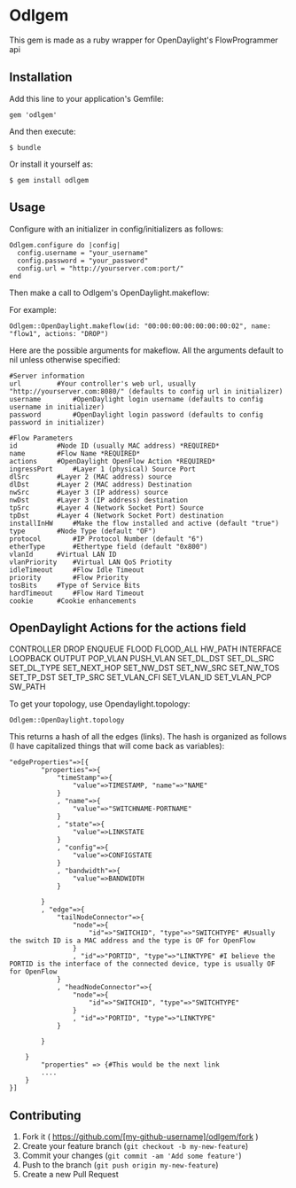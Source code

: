 # Odlgem

This gem is made as a ruby wrapper for OpenDaylight's FlowProgrammer api

## Installation

Add this line to your application's Gemfile:

    gem 'odlgem'

And then execute:

    $ bundle

Or install it yourself as:

    $ gem install odlgem

## Usage

Configure with an initializer in config/initializers as follows:

    Odlgem.configure do |config|
      config.username = "your_username"
      config.password = "your_password"
      config.url = "http://yourserver.com:port/"
    end

Then make a call to Odlgem's OpenDaylight.makeflow:

For example:

    Odlgem::OpenDaylight.makeflow(id: "00:00:00:00:00:00:00:02", name: "flow1", actions: "DROP")

Here are the possible arguments for makeflow. All the arguments default to nil unless otherwise specified:

    #Server information
    url			#Your controller's web url, usually "http://yourserver.com:8080/" (defaults to config url in initializer)
    username		#OpenDaylight login username (defaults to config username in initializer)
    password		#OpenDaylight login password (defaults to config password in initializer)

    #Flow Parameters
    id			#Node ID (usually MAC address) *REQUIRED*
    name		#Flow Name *REQUIRED*
    actions		#OpenDaylight OpenFlow Action *REQUIRED*
    ingressPort		#Layer 1 (physical) Source Port
    dlSrc		#Layer 2 (MAC address) source
    dlDst		#Layer 2 (MAC address) Destination
    nwSrc		#Layer 3 (IP address) source
    nwDst		#Layer 3 (IP address) destination
    tpSrc		#Layer 4 (Network Socket Port) Source
    tpDst		#Layer 4 (Network Socket Port) destination
    installInHW		#Make the flow installed and active (default "true")
    type		#Node Type (default "OF")
    protocol		#IP Protocol Number (default "6")
    etherType		#Ethertype field (default "0x800")
    vlanId		#Virtual LAN ID
    vlanPriority	#Virtual LAN QoS Priotity
    idleTimeout		#Flow Idle Timeout
    priority		#Flow Priority
    tosBits		#Type of Service Bits
    hardTimeout		#Flow Hard Timeout
    cookie		#Cookie enhancements


## OpenDaylight Actions for the actions field
CONTROLLER 
DROP 
ENQUEUE 
FLOOD 
FLOOD_ALL 
HW_PATH 
INTERFACE 
LOOPBACK 
OUTPUT 
POP_VLAN 
PUSH_VLAN 
SET_DL_DST 
SET_DL_SRC 
SET_DL_TYPE 
SET_NEXT_HOP 
SET_NW_DST 
SET_NW_SRC 
SET_NW_TOS 
SET_TP_DST 
SET_TP_SRC 
SET_VLAN_CFI 
SET_VLAN_ID 
SET_VLAN_PCP 
SW_PATH

To get your topology, use Opendaylight.topology:

    Odlgem::OpenDaylight.topology

This returns a hash of all the edges (links). The hash is organized as follows (I have capitalized things that will come back as variables):

    "edgeProperties"=>[{
            "properties"=>{
                "timeStamp"=>{
                    "value"=>TIMESTAMP, "name"=>"NAME"
                }
                , "name"=>{
                    "value"=>"SWITCHNAME-PORTNAME"
                }
                , "state"=>{
                    "value"=>LINKSTATE
                }
                , "config"=>{
                    "value"=>CONFIGSTATE
                }
                , "bandwidth"=>{
                    "value"=>BANDWIDTH
                }

            }
            , "edge"=>{
                "tailNodeConnector"=>{
                    "node"=>{
                        "id"=>"SWITCHID", "type"=>"SWITCHTYPE" #Usually the switch ID is a MAC address and the type is OF for OpenFlow
                    }
                    , "id"=>"PORTID", "type"=>"LINKTYPE" #I believe the PORTID is the interface of the connected device, type is usually OF for OpenFlow
                }
                , "headNodeConnector"=>{
                    "node"=>{
                        "id"=>"SWITCHID", "type"=>"SWITCHTYPE"
                    }
                    , "id"=>"PORTID", "type"=>"LINKTYPE"
                }

            }
        
        }
            "properties" => {#This would be the next link
            ....
        }
    }]

## Contributing

1. Fork it ( https://github.com/[my-github-username]/odlgem/fork )
2. Create your feature branch (`git checkout -b my-new-feature`)
3. Commit your changes (`git commit -am 'Add some feature'`)
4. Push to the branch (`git push origin my-new-feature`)
5. Create a new Pull Request
